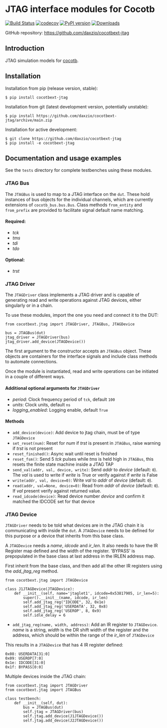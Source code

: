 # JTAG interface modules for Cocotb

[![Build Status](https://github.com/daxzio/cocotbext-jtag/actions/workflows/test_checkin.yml/badge.svg?branch=main)](https://github.com/daxzio/cocotbext-jtag/actions/)
[![codecov](https://codecov.io/gh/daxzio/cocotbext-jtag/branch/main/graph/badge.svg)](https://codecov.io/gh/daxzio/cocotbext-jtag)
[![PyPI version](https://badge.fury.io/py/cocotbext-jtag.svg)](https://pypi.org/project/cocotbext-jtag)
[![Downloads](https://pepy.tech/badge/cocotbext-jtag)](https://pepy.tech/project/cocotbext-jtag)

GitHub repository: https://github.com/daxzio/cocotbext-jtag

## Introduction

JTAG simulation models for [cocotb](https://github.com/cocotb/cocotb).

## Installation

Installation from pip (release version, stable):

    $ pip install cocotbext-jtag

Installation from git (latest development version, potentially unstable):

    $ pip install https://github.com/daxzio/cocotbext-jtag/archive/main.zip

Installation for active development:

    $ git clone https://github.com/daxzio/cocotbext-jtag
    $ pip install -e cocotbext-jtag

## Documentation and usage examples

See the `tests` directory for complete testbenches using these modules.

### JTAG Bus

The `JTAGBus` is used to map to a JTAG interface on the `dut`.  These hold instances of bus objects for the individual channels, which are currently extensions of `cocotb_bus.bus.Bus`.  Class methods `from_entity` and `from_prefix` are provided to facilitate signal default name matching.

#### Required:
* _tck_
* _tms_
* _tdi_
* _tdo_

#### Optional:
* _trst_

### JTAG Driver

The `JTAGDriver` class implements a JTAG driver and is capable of generating read and write operations against JTAG devices, either singularly or in a chain.

To use these modules, import the one you need and connect it to the DUT:

    from cocotbext.jtag import JTAGDriver, JTAGBus, JTAGDevice

    bus = JTAGBus(dut)
    jtag_driver = JTAGDriver(bus)
    jtag_driver.add_device(JTAGDevice())

The first argument to the constructor accepts an `JTAGBus` object.  These objects are containers for the interface signals and include class methods to automate connections.

Once the module is instantiated, read and write operations can be initiated in a couple of different ways.


#### Additional optional arguments for `JTAGDriver`

* _period_: Clock frequency period of `tck`, default `100`
* _units_: Clock units, default `ns`
* _logging_enabled_: Logging enable, default `True`

#### Methods


* `add_device(device)`: Add device to jtag chain, must be of type `JTAGDevice`
* `set_reset(num)`: Reset for _num_ if _trst_ is present in `JTAGBus`, raise warning if _trst_ is not present
* `reset_finished()`: Async wait until reset is finished
* `reset_fsm()`: Send 5 _tck_ pulses while _tms_ is held high in `JTAGBus`, this resets the finite state machine inside a JTAG TAP
* `send_val(addr, val, device, write)`: Send _addr_ to _device_ (default: `0`). The _val_ is used to write if _write_ is True or verify against if _write_ is False
* `write(addr, val, device=0)`: Write _val_ to _addr_ of _device_ (default: `0`).
* `read(addr, val=None, device=0)`: Read from _addr_ of _device_ (default: `0`). If _val_ present verify against returned value.
* `read_idcode(device)`: Read device number _device_ and confirm it matched the IDCODE set for that device


### JTAG Device

`JTAGDriver` needs to be told what devices are in the JTAG chain it is communicating with inside the `dut`. A `JTAGDevice` needs to be defined for this purpose or a device that inherits from this base class.

A `JTAGDevice` needs a _name_, _idcode_ and _ir_len_.  It also needs to have the IR Register map defined and the width of the register.  'BYPASS' is prepopulated in the base class at last address in the IRLEN address map.

First inherit from the base class, and then add all the other IR registers using the _add_jtag_reg_ method.


    from cocotbext.jtag import JTAGDevice

    class J1JTAGDevice(JTAGDevice):
        def __init__(self, name='jtaglet1', idcode=0x53817905, ir_len=5):
            super().__init__(name, idcode, ir_len)
            self.add_jtag_reg("IDCODE", 32, 0x1e)
            self.add_jtag_reg('USERDATA', 32, 0x8)
            self.add_jtag_reg('USEROP', 8, 0x9)
            self.idle_delay = 6

* `add_jtag_reg(name, width, address)`: Add an IR register to `JTAGDevice`. _name_ is a string, _width_ is the DR shift width of the register and the address, which should be within the range of the _ir_len_ of `JTAGDevice`


This results in a `JTAGDevice` that has 4 IR register defined:


    0x08: USERDATA[31:0]
    0x09: USEROP[7:0]
    0x1e: IDCODE[31:0]
    0x1f: BYPASS[0:0]


Multiple devices inside the JTAG chain:

    from cocotbext.jtag import JTAGDriver
    from cocotbext.jtag import JTAGBus

    class testbench:
        def __init__(self, dut):
            bus = JTAGBus(dut)
            self.jtag = JTAGDriver(bus)
            self.jtag.add_device(J1JTAGDevice())
            self.jtag.add_device(J2JTAGDevice())
